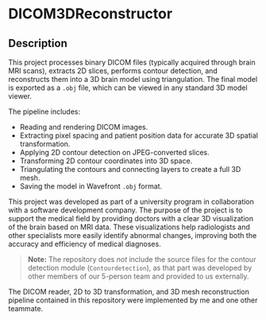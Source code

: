 # DICOM3DReconstructor

## Description

This project processes binary DICOM files (typically acquired through brain MRI scans), extracts 2D slices, performs contour detection, and reconstructs them into a 3D brain model using triangulation. The final model is exported as a `.obj` file, which can be viewed in any standard 3D model viewer.

The pipeline includes:
- Reading and rendering DICOM images.
- Extracting pixel spacing and patient position data for accurate 3D spatial transformation.
- Applying 2D contour detection on JPEG-converted slices.
- Transforming 2D contour coordinates into 3D space.
- Triangulating the contours and connecting layers to create a full 3D mesh.
- Saving the model in Wavefront `.obj` format.

This project was developed as part of a university program in collaboration with a software development company. The purpose of the project is to support the medical field by providing doctors with a clear 3D visualization of the brain based on MRI data. These visualizations help radiologists and other specialists more easily identify abnormal changes, improving both the accuracy and efficiency of medical diagnoses.

> **Note:** The repository does *not* include the source files for the contour detection module (`Contourdetection`), as that part was developed by other members of our 5-person team and provided to us externally.

The DICOM reader, 2D to 3D transformation, and 3D mesh reconstruction pipeline contained in this repository were implemented by me and one other teammate.
